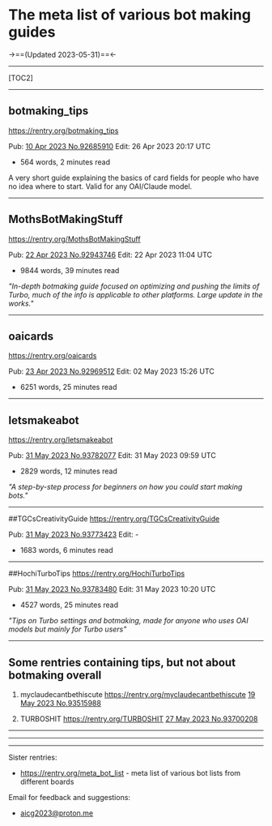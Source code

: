 # The meta list of various bot making guides
->==(Updated 2023-05-31)==<-
***
[TOC2]
***
## botmaking_tips
https://rentry.org/botmaking_tips

Pub: [10 Apr 2023 No.92685910](https://desuarchive.org/g/thread/92685495/#92685910)
Edit: 26 Apr 2023 20:17 UTC
- 564 words, 2 minutes read

A very short guide explaining the basics of card fields for people who have no idea where to start. Valid for any OAI/Claude model.

***
## MothsBotMakingStuff
https://rentry.org/MothsBotMakingStuff

Pub: [22 Apr 2023 No.92943746](https://desuarchive.org/g/thread/92943507/#92943746)
Edit: 22 Apr 2023 11:04 UTC
- 9844 words, 39 minutes read

*"In-depth botmaking guide focused on optimizing and pushing the limits of Turbo, much of the info is applicable to other platforms. Large update in the works."*

***
## oaicards
https://rentry.org/oaicards

Pub: [23 Apr 2023 No.92969512](https://desuarchive.org/g/thread/92968243/#92969512)
Edit: 02 May 2023 15:26 UTC
- 6251 words, 25 minutes read

***
## letsmakeabot
https://rentry.org/letsmakeabot

Pub: [31 May 2023 No.93782077](https://desuarchive.org/g/thread/93781919/#93782077)
Edit: 31 May 2023 09:59 UTC
- 2829 words, 12 minutes read

*"A step-by-step process for beginners on how you could start making bots."*
***
##TGCsCreativityGuide
https://rentry.org/TGCsCreativityGuide

Pub: [31 May 2023 No.93773423](https://desuarchive.org/g/thread/93773321/#q93773423)
Edit: -
- 1683 words, 6 minutes read

***
##HochiTurboTips
https://rentry.org/HochiTurboTips

Pub: [31 May 2023 No.93783480](https://desuarchive.org/g/thread/93781919/#93783480)
Edit: 31 May 2023 10:20 UTC
- 4527 words, 25 minutes read

*"Tips on Turbo settings and botmaking, made for anyone who uses OAI models but mainly for Turbo users"*

***
## Some rentries containing tips, but not about botmaking overall

1. myclaudecantbethiscute
https://rentry.org/myclaudecantbethiscute
[19 May 2023 No.93515988](https://desuarchive.org/g/thread/93515903/#93515988)

2. TURBOSHIT
https://rentry.org/TURBOSHIT
[27 May 2023 No.93700208](https://desuarchive.org/g/thread/93698139/#93700208)

***
***
***
Sister rentries:
- https://rentry.org/meta_bot_list - meta list of various bot lists from different boards

Email for feedback and suggestions:
- aicg2023@proton.me